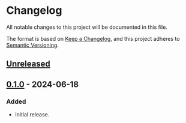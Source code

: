# Changelog

All notable changes to this project will be documented in this file.

The format is based on [Keep a Changelog](https://keepachangelog.com/en/1.0.0/), and this project adheres
to [Semantic Versioning](https://semver.org/spec/v2.0.0.html).

## [Unreleased]

## [0.1.0] - 2024-06-18

### Added

-   Initial release.

[Unreleased]: https://github.com/refinedmods/refinedstorage-trinkets-integration/compare/v0.1.0...HEAD

[0.1.0]: https://github.com/refinedmods/refinedstorage-trinkets-integration/compare/d7be9c1c8ca55cdff8c09b314e1f0f423c9462d3...v0.1.0
